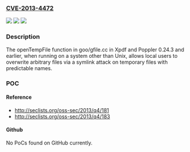 ### [CVE-2013-4472](https://cve.mitre.org/cgi-bin/cvename.cgi?name=CVE-2013-4472)
![](https://img.shields.io/static/v1?label=Product&message=n%2Fa&color=blue)
![](https://img.shields.io/static/v1?label=Version&message=n%2Fa&color=blue)
![](https://img.shields.io/static/v1?label=Vulnerability&message=n%2Fa&color=brighgreen)

### Description

The openTempFile function in goo/gfile.cc in Xpdf and Poppler 0.24.3 and earlier, when running on a system other than Unix, allows local users to overwrite arbitrary files via a symlink attack on temporary files with predictable names.

### POC

#### Reference
- http://seclists.org/oss-sec/2013/q4/181
- http://seclists.org/oss-sec/2013/q4/183

#### Github
No PoCs found on GitHub currently.

